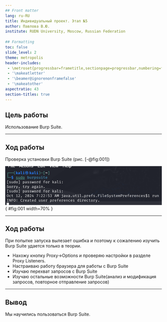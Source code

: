 ```yaml
---
## Front matter
lang: ru-RU
title: Индивидуальный проект. Этап №5
author: Павлова В.Ю.
institute: RUDN University, Moscow, Russian Federation

## Formatting
toc: false
slide_level: 2
theme: metropolis
header-includes: 
 - \metroset{progressbar=frametitle,sectionpage=progressbar,numbering=fraction}
 - '\makeatletter'
 - '\beamer@ignorenonframefalse'
 - '\makeatother'
aspectratio: 43
section-titles: true
---
```


## Цель работы

Использование Burp Suite.

---

## Ход работы

Проверка установки Burp Suite (рис. [-@fig:001])

![Установка](image/1.png){ #fig:001 width=70% }

---

## Ход работы

При попытке запуска вылезает ошибка и поэтому к сожалению изучить Burp Suite удается только в теории.
- Нахожу кнопку Proxy->Options и проверяю настройки в разделе Proxy Listeners. 
- Настраиваю работу браузера для работы с Burp Suite 
- Изучаю перехват запросов с Burp Suite 
- Изучаю остальные возможности Burp Suite(анализ и модификация запросов, повторное отправление запросов)

---

## Вывод

Мы научились пользоваться Burp Suite.
